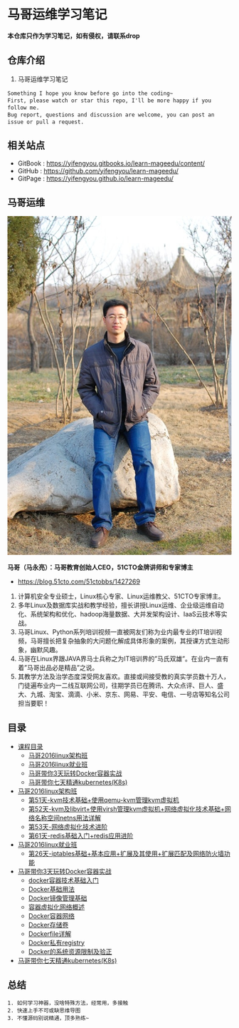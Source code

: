 # 马哥运维学习笔记

**本仓库只作为学习笔记，如有侵权，请联系drop**

## 仓库介绍

1. 马哥运维学习笔记

```
Something I hope you know before go into the coding~
First, please watch or star this repo, I'll be more happy if you follow me.
Bug report, questions and discussion are welcome, you can post an issue or pull a request.
```

## 相关站点

* GitBook : <https://yifengyou.gitbooks.io/learn-mageedu/content/>
* GitHub : <https://github.com/yifengyou/learn-mageedu/>
* GitPage : <https://yifengyou.github.io/learn-mageedu/>


## 马哥运维

![20191207_205025_84](image/20191207_205025_84.png)

**马哥（马永亮）：马哥教育创始人CEO，51CTO金牌讲师和专家博主**

* <https://blog.51cto.com/51ctobbs/1427269>

1. 计算机安全专业硕士，Linux核心专家、Linux运维教父、51CTO专家博主。
2. 多年Linux及数据库实战和教学经验，擅长讲授Linux运维、企业级运维自动化、系统架构和优化、hadoop海量数据、大并发架构设计、IaaS云技术等实战。
3. 马哥Linux、Python系列培训视频一直被网友们称为业内最专业的IT培训视频，马哥擅长把复杂抽象的大问题化解成具体形象的案例，其授课方式生动形象，幽默风趣。
4. 马哥在Linux界跟JAVA界马士兵称之为IT培训界的”马氏双雄”。在业内一直有着”马哥出品必是精品”之说。
5. 其教学方法及治学态度深受网友喜欢。直接或间接受教的真实学员数十万人，门徒遍布业内一二线互联网公司，往期学员已在腾讯、大众点评、巨人、盛大、九城、淘宝、滴滴、小米、京东、网易、平安、电信、一号店等知名公司担当要职！

## 目录

* [课程目录](docs/课程目录.md)
    * [马哥2016linux架构班](docs/课程目录/马哥2016linux架构班.md)
    * [马哥2016linux就业班](docs/课程目录/马哥2016linux就业班.md)
    * [马哥带你3天玩转Docker容器实战](docs/课程目录/马哥带你3天玩转Docker容器实战.md)
    * [马哥带你七天精通kubernetes(K8s)](docs/课程目录/马哥带你七天精通k8s.md)
* [马哥2016linux架构班](docs/马哥2016linux架构班.md)
    * [第51天-kvm技术基础+使用qemu-kvm管理kvm虚拟机](docs/马哥2016linux架构班/第51天-kvm技术基础+使用qemu-kvm管理kvm虚拟机.md)
    * [第52天-kvm及libvirt+使用virsh管理kvm虚拟机+网络虚拟化技术基础+网络名称空间netns用法详解](docs/马哥2016linux架构班/第52天-kvm及libvirt+使用virsh管理kvm虚拟机+网络虚拟化技术基础+网络名称空间netns用法详解.md)
    * [第53天-网络虚拟化技术进阶](docs/马哥2016linux架构班/第53天-网络虚拟化技术进阶.md)
    * [第61天-redis基础入门+redis应用进阶](docs/马哥2016linux架构班/第61天-redis基础入门+redis应用进阶.md)
* [马哥2016linux就业班](docs/马哥2016linux就业班.md)
    * [第26天-iptables基础+基本应用+扩展及其使用+扩展匹配及网络防火墙功能](docs/马哥2016linux就业班/第26天-iptables基础+基本应用+扩展及其使用+扩展匹配及网络防火墙功能.md)
* [马哥带你3天玩转Docker容器实战](docs/马哥带你3天玩转Docker容器实战.md)
    * [docker容器技术基础入门](docs/马哥带你3天玩转Docker容器实战/docker容器技术基础入门.md)
    * [Docker基础用法](docs/马哥带你3天玩转Docker容器实战/Docker基础用法.md)
    * [Docker镜像管理基础](docs/马哥带你3天玩转Docker容器实战/Docker镜像管理基础.md)
    * [容器虚拟化网络概述](docs/马哥带你3天玩转Docker容器实战/容器虚拟化网络概述.md)
    * [Docker容器网络](docs/马哥带你3天玩转Docker容器实战/Docker容器网络.md)
    * [Docker存储卷](docs/马哥带你3天玩转Docker容器实战/Docker存储卷.md)
    * [Dockerfile详解](docs/马哥带你3天玩转Docker容器实战/Dockerfile详解.md)
    * [Docker私有registry](docs/马哥带你3天玩转Docker容器实战/Docker私有registry.md)
    * [Docker的系统资源限制及验正](docs/马哥带你3天玩转Docker容器实战/Docker的系统资源限制及验正.md)
* [马哥带你七天精通kubernetes(K8s)](docs/马哥带你七天精通k8s.md)

## 总结

```
1. 如何学习神器，没啥特殊方法，经常用，多接触
2. 快速上手不可或缺思维导图
3. 不懂源码别说精通，顶多熟练~
```

